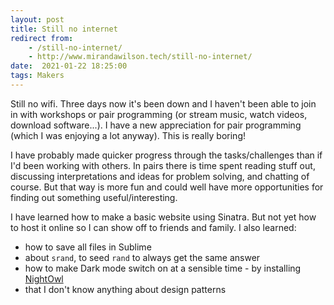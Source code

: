 ```yaml
---
layout: post
title: Still no internet
redirect from:
    - /still-no-internet/
    - http://www.mirandawilson.tech/still-no-internet/
date:  2021-01-22 18:25:00
tags: Makers
---
```

Still no wifi. Three days now it's been down and I haven't been able to join in with workshops or pair programming (or stream music, watch videos, download software...). I have a new appreciation for pair programming (which I was enjoying a lot anyway). This is really boring!

I have probably made quicker progress through the tasks/challenges than if I'd been working with others. In pairs there is time spent reading stuff out, discussing interpretations and ideas for problem solving, and chatting of course. But that way is more fun and could well have more opportunities for finding out something useful/interesting.

I have learned how to make a basic website using Sinatra. But not yet how to host it online so I can show off to friends and family. I also learned:
* how to save all files in Sublime
* about `srand`, to seed `rand` to always get the same answer
* how to make Dark mode switch on at a sensible time - by installing [NightOwl](https://nightowl.kramser.xyz/)
* that I don't know anything about design patterns

